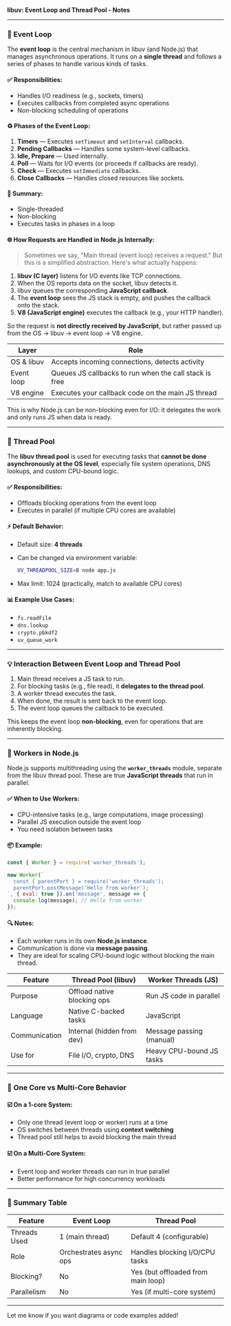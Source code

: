 **libuv: Event Loop and Thread Pool - Notes**

---

### 🔄 Event Loop

The **event loop** is the central mechanism in libuv (and Node.js) that manages asynchronous operations. It runs on a **single thread** and follows a series of phases to handle various kinds of tasks.

#### ✅ Responsibilities:

* Handles I/O readiness (e.g., sockets, timers)
* Executes callbacks from completed async operations
* Non-blocking scheduling of operations

#### ♻️ Phases of the Event Loop:

1. **Timers** — Executes `setTimeout` and `setInterval` callbacks.
2. **Pending Callbacks** — Handles some system-level callbacks.
3. **Idle, Prepare** — Used internally.
4. **Poll** — Waits for I/O events (or proceeds if callbacks are ready).
5. **Check** — Executes `setImmediate` callbacks.
6. **Close Callbacks** — Handles closed resources like sockets.

#### 🔄 Summary:

* Single-threaded
* Non-blocking
* Executes tasks in phases in a loop

#### 🌐 How Requests are Handled in Node.js Internally:

> Sometimes we say, "Main thread (event loop) receives a request." But this is a simplified abstraction. Here's what actually happens:

1. **libuv (C layer)** listens for I/O events like TCP connections.
2. When the OS reports data on the socket, libuv detects it.
3. libuv queues the corresponding **JavaScript callback**.
4. The **event loop** sees the JS stack is empty, and pushes the callback onto the stack.
5. **V8 (JavaScript engine)** executes the callback (e.g., your HTTP handler).

So the request is **not directly received by JavaScript**, but rather passed up from the OS → libuv → event loop → V8 engine.

| Layer      | Role                                                   |
| ---------- | ------------------------------------------------------ |
| OS & libuv | Accepts incoming connections, detects activity         |
| Event loop | Queues JS callbacks to run when the call stack is free |
| V8 engine  | Executes your callback code on the main JS thread      |

This is why Node.js can be non-blocking even for I/O: it delegates the work and only runs JS when data is ready.

---

### 🧵 Thread Pool

The **libuv thread pool** is used for executing tasks that **cannot be done asynchronously at the OS level**, especially file system operations, DNS lookups, and custom CPU-bound logic.

#### ✅ Responsibilities:

* Offloads blocking operations from the event loop
* Executes in parallel (if multiple CPU cores are available)

#### ⚡️ Default Behavior:

* Default size: **4 threads**
* Can be changed via environment variable:

  ```bash
  UV_THREADPOOL_SIZE=8 node app.js
  ```
* Max limit: 1024 (practically, match to available CPU cores)

#### 📊 Example Use Cases:

* `fs.readFile`
* `dns.lookup`
* `crypto.pbkdf2`
* `uv_queue_work`

---

### 💡 Interaction Between Event Loop and Thread Pool

1. Main thread receives a JS task to run.
2. For blocking tasks (e.g., file read), it **delegates to the thread pool**.
3. A worker thread executes the task.
4. When done, the result is sent back to the event loop.
5. The event loop queues the callback to be executed.

This keeps the event loop **non-blocking**, even for operations that are inherently blocking.

---

### 🧰 Workers in Node.js

Node.js supports multithreading using the **`worker_threads`** module, separate from the libuv thread pool. These are true **JavaScript threads** that run in parallel.

#### ✅ When to Use Workers:

* CPU-intensive tasks (e.g., large computations, image processing)
* Parallel JS execution outside the event loop
* You need isolation between tasks

#### 📦 Example:

```js
const { Worker } = require('worker_threads');

new Worker(`
  const { parentPort } = require('worker_threads');
  parentPort.postMessage('Hello from worker');
`, { eval: true }).on('message', message => {
  console.log(message); // Hello from worker
});
```

#### 🔍 Notes:

* Each worker runs in its own **Node.js instance**.
* Communication is done via **message passing**.
* They are ideal for scaling CPU-bound logic without blocking the main thread.

| Feature       | Thread Pool (libuv)         | Worker Threads (JS)      |
| ------------- | --------------------------- | ------------------------ |
| Purpose       | Offload native blocking ops | Run JS code in parallel  |
| Language      | Native C-backed tasks       | JavaScript               |
| Communication | Internal (hidden from dev)  | Message passing (manual) |
| Use for       | File I/O, crypto, DNS       | Heavy CPU-bound JS tasks |

---

### 🌋 One Core vs Multi-Core Behavior

#### ☑️ On a 1-core System:

* Only one thread (event loop or worker) runs at a time
* OS switches between threads using **context switching**
* Thread pool still helps to avoid blocking the main thread

#### ☑️ On a Multi-Core System:

* Event loop and worker threads can run in true parallel
* Better performance for high concurrency workloads

---

### 🎯 Summary Table

| Feature      | Event Loop             | Thread Pool                        |
| ------------ | ---------------------- | ---------------------------------- |
| Threads Used | 1 (main thread)        | Default 4 (configurable)           |
| Role         | Orchestrates async ops | Handles blocking I/O/CPU tasks     |
| Blocking?    | No                     | Yes (but offloaded from main loop) |
| Parallelism  | No                     | Yes (if multi-core system)         |

---

Let me know if you want diagrams or code examples added!
